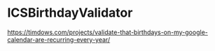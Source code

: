 # ICSBirthdayValidator

https://timdows.com/projects/validate-that-birthdays-on-my-google-calendar-are-recurring-every-year/